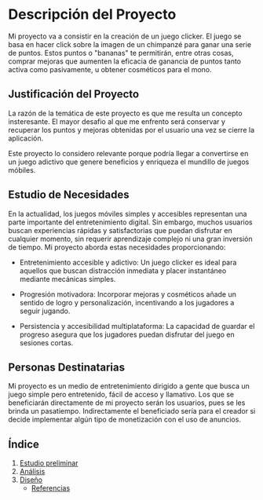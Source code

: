 # Descripción del Proyecto

Mi proyecto va a consistir en la creación de un juego clicker. El juego se basa en hacer click sobre la imagen de un chimpanzé para ganar una serie de puntos. Estos puntos o "bananas" te permitirán, entre otras cosas, comprar mejoras que aumenten la eficacia de ganancia de puntos tanto activa como pasivamente, u obtener cosméticos para el mono. 

## Justificación del Proyecto

La razón de la temática de este proyecto es que me resulta un concepto insteresante. El mayor desafio al que me enfrento será conservar y recuperar los puntos y mejoras obtenidas por el usuario una vez se cierre la aplicación.

Este proyecto lo considero relevante porque podría llegar a convertirse en un juego adictivo que genere beneficios y enriqueza el mundillo de juegos móbiles.

## Estudio de Necesidades

En la actualidad, los juegos móviles simples y accesibles representan una parte importante del entretenimiento digital. Sin embargo, muchos usuarios buscan experiencias rápidas y satisfactorias que puedan disfrutar en cualquier momento, sin requerir aprendizaje complejo ni una gran inversión de tiempo. Mi proyecto aborda estas necesidades proporcionando:

- Entretenimiento accesible y adictivo: Un juego clicker es ideal para aquellos que buscan distracción inmediata y placer instantáneo mediante mecánicas simples.

- Progresión motivadora: Incorporar mejoras y cosméticos añade un sentido de logro y personalización, incentivando a los jugadores a seguir jugando.

- Persistencia y accesibilidad multiplataforma: La capacidad de guardar el progreso asegura que los jugadores puedan disfrutar del juego en sesiones cortas.

## Personas Destinatarias

Mi proyecto es un medio de entretenimiento dirigido a gente que busca un juego simple pero entretenido, fácil de acceso y llamativo. Los que se beneficiarán directamente de mi proyecto serán los usuarios, pues se les brinda un pasatiempo. Indirectamente el beneficiado sería para el creador si decide implementar algún tipo de monetización con el uso de anuncios.


## Índice

1. [Estudio preliminar](1.descripcion.md)
2. [Análisis](2.analisis.md)
3. [Diseño](3.disenho.md)
   - [Referencias](referencias.md)